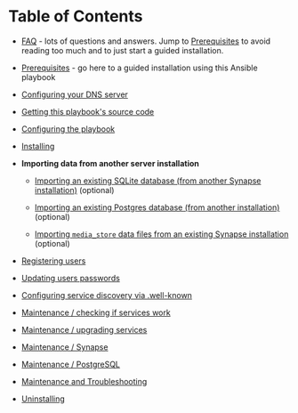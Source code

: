 # Table of Contents

- [FAQ](faq.md) - lots of questions and answers. Jump to [Prerequisites](prerequisites.md) to avoid reading too much and to just start a guided installation.

- [Prerequisites](prerequisites.md) - go here to a guided installation using this Ansible playbook

- [Configuring your DNS server](configuring-dns.md)

- [Getting this playbook's source code](getting-the-playbook.md)

- [Configuring the playbook](configuring-playbook.md)

- [Installing](installing.md)

- **Importing data from another server installation**

  - [Importing an existing SQLite database (from another Synapse installation)](importing-synapse-sqlite.md) (optional)

  - [Importing an existing Postgres database (from another installation)](importing-postgres.md) (optional)

  - [Importing `media_store` data files from an existing Synapse installation](importing-synapse-media-store.md) (optional)

- [Registering users](registering-users.md)

- [Updating users passwords](updating-users-passwords.md)

- [Configuring service discovery via .well-known](configuring-well-known.md)

- [Maintenance / checking if services work](maintenance-checking-services.md)

- [Maintenance / upgrading services](maintenance-upgrading-services.md)

- [Maintenance / Synapse](maintenance-synapse.md)

- [Maintenance / PostgreSQL](maintenance-postgres.md)

- [Maintenance and Troubleshooting](maintenance-and-troubleshooting.md)

- [Uninstalling](uninstalling.md)
